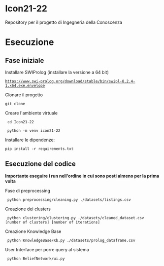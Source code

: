 # Icon21-22
Repository per il progetto di Ingegneria della Conoscenza 

# Esecuzione 
## Fase iniziale
Installare SWIProlog (installare la versione a 64 bit)

<code>https://www.swi-prolog.org/download/stable/bin/swipl-8.2.4-1.x64.exe.envelope</code>

Clonare il progetto 

<code>git clone </code>

Creare l'ambiente virtuale

<code> cd Icon21-22 </code>

<code> python -m venv icon21-22 </code>

Installare le dipendenze:

<code>pip install -r requirements.txt</code>

## Esecuzione del codice

**Importante eseguire i run nell'ordine in cui sono posti almeno per la prima volta**<br>

 Fase di preprocessing <br>

<code> python preprocessing/cleaning.py ./datasets/listings.csv </code>
 
 Creazione dei clusters <br>

<code> python clustering/clustering.py ./datasets/cleaned_dataset.csv [number of clusters] [number of iterations] </code>
 
 Creazione Knowledge Base <br>

<code> python KnowledgeBase/Kb.py ./datasets/prolog_dataframe.csv </code>
 
 User Interface per porre query al sistema<br>

<code> python BeliefNetwork/ui.py </code>



